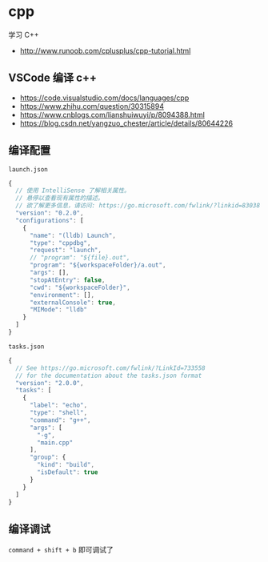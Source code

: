 # cpp

学习 C++

- http://www.runoob.com/cplusplus/cpp-tutorial.html

## VSCode 编译 c++

- https://code.visualstudio.com/docs/languages/cpp
- https://www.zhihu.com/question/30315894
- https://www.cnblogs.com/lianshuiwuyi/p/8094388.html
- https://blog.csdn.net/yangzuo_chester/article/details/80644226

## 编译配置

`launch.json`

```js
{
  // 使用 IntelliSense 了解相关属性。
  // 悬停以查看现有属性的描述。
  // 欲了解更多信息，请访问: https://go.microsoft.com/fwlink/?linkid=830387
  "version": "0.2.0",
  "configurations": [
    {
      "name": "(lldb) Launch",
      "type": "cppdbg",
      "request": "launch",
      // "program": "${file}.out",
      "program": "${workspaceFolder}/a.out",
      "args": [],
      "stopAtEntry": false,
      "cwd": "${workspaceFolder}",
      "environment": [],
      "externalConsole": true,
      "MIMode": "lldb"
    }
  ]
}
```

`tasks.json`

```js
{
  // See https://go.microsoft.com/fwlink/?LinkId=733558
  // for the documentation about the tasks.json format
  "version": "2.0.0",
  "tasks": [
    {
      "label": "echo",
      "type": "shell",
      "command": "g++",
      "args": [
        "-g",
        "main.cpp"
      ],
      "group": {
        "kind": "build",
        "isDefault": true
      }
    }
  ]
}
```

## 编译调试

`command + shift + b` 即可调试了
